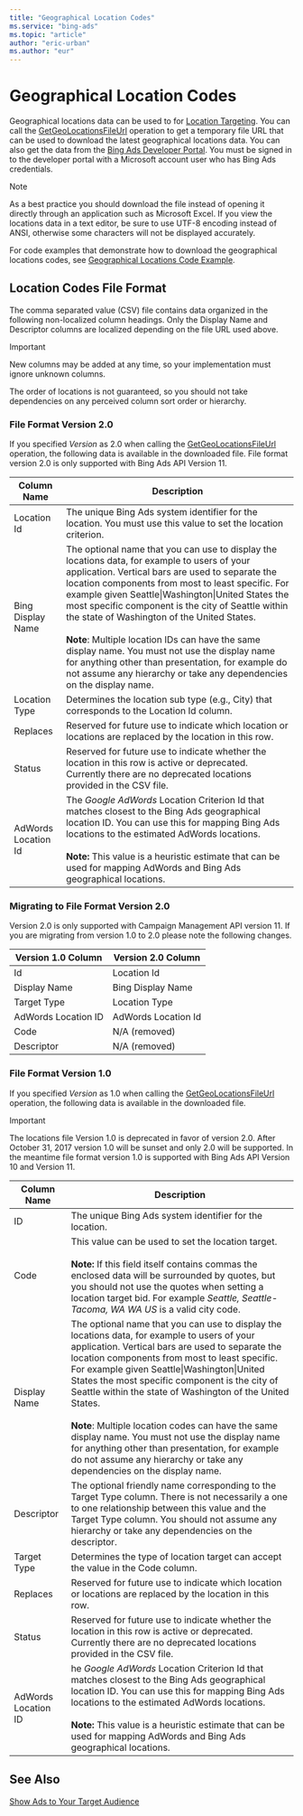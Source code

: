 ```yaml
---
title: "Geographical Location Codes"
ms.service: "bing-ads"
ms.topic: "article"
author: "eric-urban"
ms.author: "eur"
---
```

# Geographical Location Codes
Geographical locations data can be used to for [Location Targeting](~/guides/show-ads-target-audience.md#locationcriterion). You can call the [GetGeoLocationsFileUrl](~/campaign-management/getgeolocationsfileurl.md) operation to get a temporary file URL that can be used to download the latest geographical locations data. You can also get the data from the [Bing Ads Developer Portal](https://developers.azure.bingads.microsoft.com/Account). You must be signed in to the developer portal with a Microsoft account user who has Bing Ads credentials. 

> [!NOTE]
> As a best practice you should download the file instead of opening it directly through an application such as Microsoft Excel. If you view the locations data in a text editor, be sure to use UTF-8 encoding instead of ANSI, otherwise some characters will not be displayed accurately.

For code examples that demonstrate how to download the geographical locations codes, see [Geographical Locations Code Example](~/guides/code-example-geographical-locations.md).

## <a name="fileformat"></a>Location Codes File Format
The comma separated value (CSV) file contains data organized in the following non-localized column headings. Only the Display Name and Descriptor columns are localized depending on the file URL used above.

> [!IMPORTANT]
> New columns may be added at any time, so your implementation must ignore unknown columns.
> 
> The order of locations is not guaranteed, so you should not take dependencies on any perceived column sort order or hierarchy.


### <a name="version2"></a>File Format Version 2.0
If you specified *Version* as 2.0 when calling the [GetGeoLocationsFileUrl](~/campaign-management/getgeolocationsfileurl.md) operation, the following data is available in the downloaded file. File format version 2.0 is only supported with Bing Ads API Version 11.

|Column Name|Description|
|---------------|---------------|
|Location Id|The unique Bing Ads system identifier for the location. You must use this value to set the location criterion.|
|Bing Display Name|The optional name that you can use to display the locations data, for example to users of your application. Vertical bars are used to separate the location components from most to least specific. For example given Seattle&#124;Washington&#124;United States the most specific component is the city of Seattle within the state of Washington of the United States.<br/><br/>**Note**: Multiple location IDs can have the same display name. You must not use the display name for anything other than presentation, for example do not assume any hierarchy or take any dependencies on the display name.|
|Location Type|Determines the location sub type (e.g., City) that corresponds to the Location Id column.|
|Replaces|Reserved for future use to indicate which location or locations are replaced by the location in this row.|
|Status|Reserved for future use to indicate whether the location in this row is active or deprecated. Currently there are no deprecated locations provided in the CSV file.|
|AdWords Location Id|The *Google AdWords* Location Criterion Id that matches closest to the Bing Ads geographical location ID. You can use this for mapping Bing Ads locations to the estimated AdWords locations.<br /><br />**Note:** This value is a heuristic estimate that can be used for mapping AdWords and Bing Ads geographical locations.|

### <a name="version2migration"></a>Migrating to File Format Version 2.0
Version 2.0 is only supported with Campaign Management API version 11. If you are migrating from version 1.0 to 2.0 please note the following changes.

|Version 1.0 Column|Version 2.0 Column|
|---------------|---------------|
|Id|Location Id|
|Display Name|Bing Display Name|
|Target Type|Location Type|
|AdWords Location ID|AdWords Location Id|
|Code|N/A (removed)|
|Descriptor|N/A (removed)|


### <a name="version1"></a>File Format Version 1.0
If you specified *Version* as 1.0 when calling the [GetGeoLocationsFileUrl](~/campaign-management/getgeolocationsfileurl.md) operation, the following data is available in the downloaded file. 

> [!IMPORTANT]
> The locations file Version 1.0 is deprecated in favor of version 2.0. After October 31, 2017 version 1.0 will be sunset and only 2.0 will be supported. In the meantime file format version 1.0 is supported with Bing Ads API Version 10 and Version 11.

|Column Name|Description|
|---------------|---------------|
|ID|The unique Bing Ads system identifier for the location.|
|Code|This value can be used to set the location target.<br /><br />**Note:** If this field itself contains commas the enclosed data will be surrounded by quotes, but you should not use the quotes when setting a location target bid. For example *Seattle, Seattle-Tacoma, WA WA US* is a valid city code.|
|Display Name|The optional name that you can use to display the locations data, for example to users of your application. Vertical bars are used to separate the location components from most to least specific. For example given Seattle&#124;Washington&#124;United States the most specific component is the city of Seattle within the state of Washington of the United States.<br/><br/>**Note**: Multiple location codes can have the same display name. You must not use the display name for anything other than presentation, for example do not assume any hierarchy or take any dependencies on the display name.|
|Descriptor|The optional friendly name corresponding to the Target Type column. There is not necessarily a one to one relationship between this value and the Target Type column. You should not assume any hierarchy or take any dependencies on the descriptor.|
|Target Type|Determines the type of location target can accept the value in the Code column.|
|Replaces|Reserved for future use to indicate which location or locations are replaced by the location in this row.|
|Status|Reserved for future use to indicate whether the location in this row is active or deprecated. Currently there are no deprecated locations provided in the CSV file.|
|AdWords Location ID|he *Google AdWords* Location Criterion Id that matches closest to the Bing Ads geographical location ID. You can use this for mapping Bing Ads locations to the estimated AdWords locations.<br /><br />**Note:** This value is a heuristic estimate that can be used for mapping AdWords and Bing Ads geographical locations.|



## See Also
[Show Ads to Your Target Audience](~/guides/show-ads-target-audience.md)  
